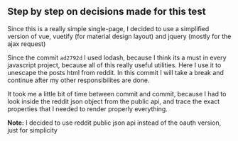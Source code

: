 ## Step by step on decisions made for this test
Since this is a really simple single-page, I decided to use a simplified version of vue, vuetify (for material design layout) and jquery (mostly for the ajax request)

Since the commit `ad2792d` I used lodash, because I think its a must in every javascript project, because all of this really useful utilities. Here I use it to unescape the posts html from reddit. In this commit I will take a break and continue after my other responsibilites are done.

It took me a little bit of time between commit and commit, because I had to look inside the reddit json object from the public api, and trace the exact properties that I needed to render properly everything.

**Note:** I decided to use reddit public json api instead of the oauth version, just for simplicity